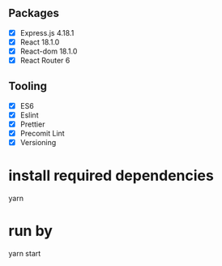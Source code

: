 ## Packages
- [x] Express.js 4.18.1
- [x] React 18.1.0
- [x] React-dom 18.1.0
- [x] React Router 6

## Tooling
- [x] ES6
- [x] Eslint
- [x] Prettier
- [x] Precomit Lint
- [x] Versioning

# install required dependencies
yarn

# run by
yarn start
```